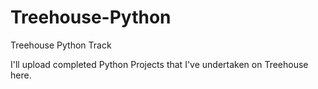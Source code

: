 # Treehouse-Python
Treehouse Python Track

I'll upload completed Python Projects that I've undertaken on Treehouse here.
